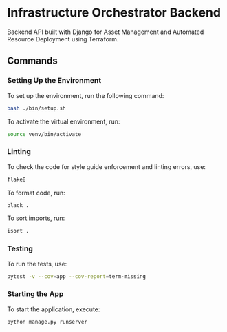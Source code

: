 # Infrastructure Orchestrator Backend

Backend API built with Django for Asset Management and Automated Resource Deployment using Terraform.  
## Commands

### Setting Up the Environment
To set up the environment, run the following command:
```sh
bash ./bin/setup.sh
```
To activate the virtual environment, run: 
```sh
source venv/bin/activate
```
### Linting
To check the code for style guide enforcement and linting errors, use:
```sh
flake8
```
To format code, run:
```sh
black .
```
To sort imports, run:
```sh
isort .
```

### Testing
To run the tests, use:
```sh
pytest -v --cov=app --cov-report=term-missing
```

### Starting the App
To start the application, execute:
```sh
python manage.py runserver
```
